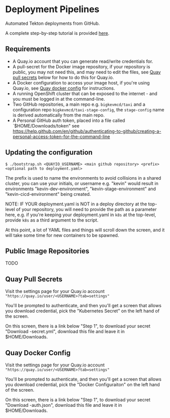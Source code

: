 # Deployment Pipelines

Automated Tekton deployments from GitHub.

A complete step-by-step tutorial is provided [here](./tutorial/README.md).


## Requirements

 * A Quay.io account that you can generate read/write credentials for.
 * A pull-secret for the Docker image repository, if your repository is public, you may not need this, and may need to edit the files, see [Quay pull secrets](#quay-pull-secrets) below for how to do this for Quay.io.
 * A Docker configuration to access your image host, if you're using Quay.io, see [Quay docker config](#quay-docker-config) for instructions.
 * A running OpenShift cluster that can be exposed to the internet - and you must be logged in at the command-line.
 * Two GitHub repositories, a main repo e.g. `bigkevmcd/taxi` and a configuration repo `bigkevmcd/taxi-stage-config`, the `stage-config` name is derived automatically from the main repo.
 * A Personal GitHub auth token, placed into a file called `$HOME/Downloads/token" see https://help.github.com/en/github/authenticating-to-github/creating-a-personal-access-token-for-the-command-line

## Updating the configuration

 ```shell
 $ ./bootstrap.sh <QUAYIO_USERNAME> <main github repository> <prefix> <optional path to deployment.yaml>
 ```

The prefix is used to name the environments to avoid collisions in a shared cluster, you can use your initials, or username e.g. "kevin" would result in environments "kevin-dev-environment", "kevin-stage-environment" and "kevin-cicd-environment" being created.

NOTE: IF YOUR deployment.yaml is NOT in a deploy directory at the top-level of your repository, you will need to provide the path as a parameter here, e.g. if you're keeping your deployment.yaml in `k8s` at the top-level, provide `k8s` as a third argument to the script.

At this point, a lot of YAML files and things will scroll down the screen, and it will take some time for new containers to be spawned.

## Public Image Repositories

TODO

## Quay Pull Secrets

Visit the settings page for your Quay.io account `"https://quay.io/user/<USERNAME>?tab=settings"`

You'll be prompted to authenticate, and then you'll get a screen that allows you download credential, pick the "Kubernetes Secret" on the left hand of the
screen.

On this screen, there is a link below "Step 1", to download your secret "Download <USERNAME>-secret.yml", download this file and leave it in $HOME/Downloads.

## Quay Docker Config

Visit the settings page for your Quay.io account `"https://quay.io/user/<USERNAME>?tab=settings"`

You'll be prompted to authenticate, and then you'll get a screen that allows you download credential, pick the "Docker Configuraiton" on the left hand of the screen.

On this screen, there is a link below "Step 1", to download your secret "Download <USERNAME>-auth.json", download this file and leave it in $HOME/Downloads.
